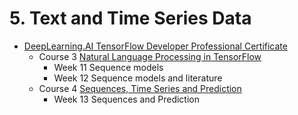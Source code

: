 # 5. Text and Time Series Data

* [DeepLearning.AI TensorFlow Developer Professional Certificate](https://www.coursera.org/professional-certificates/tensorflow-in-practice)
  * Course 3 [Natural Language Processing in TensorFlow](https://www.coursera.org/learn/natural-language-processing-tensorflow?specialization=tensorflow-in-practice)
    * Week 11 Sequence models
    * Week 12 Sequence models and literature
  * Course 4 [Sequences, Time Series and Prediction](https://www.coursera.org/learn/tensorflow-sequences-time-series-and-prediction?specialization=tensorflow-in-practice)
    * Week 13 Sequences and Prediction



